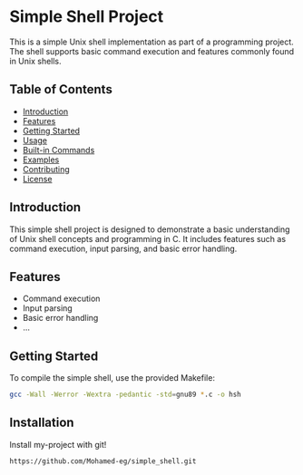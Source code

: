 # Simple Shell Project

This is a simple Unix shell implementation as part of a programming project. The shell supports basic command execution and features commonly found in Unix shells.

## Table of Contents

- [Introduction](#introduction)
- [Features](#features)
- [Getting Started](#getting-started)
- [Usage](#usage)
- [Built-in Commands](#built-in-commands)
- [Examples](#examples)
- [Contributing](#contributing)
- [License](#license)

## Introduction

This simple shell project is designed to demonstrate a basic understanding of Unix shell concepts and programming in C. It includes features such as command execution, input parsing, and basic error handling.

## Features

- Command execution
- Input parsing
- Basic error handling
- ...

## Getting Started

To compile the simple shell, use the provided Makefile:

```bash
gcc -Wall -Werror -Wextra -pedantic -std=gnu89 *.c -o hsh
```
## Installation

Install my-project with git!


```bash
https://github.com/Mohamed-eg/simple_shell.git
```
